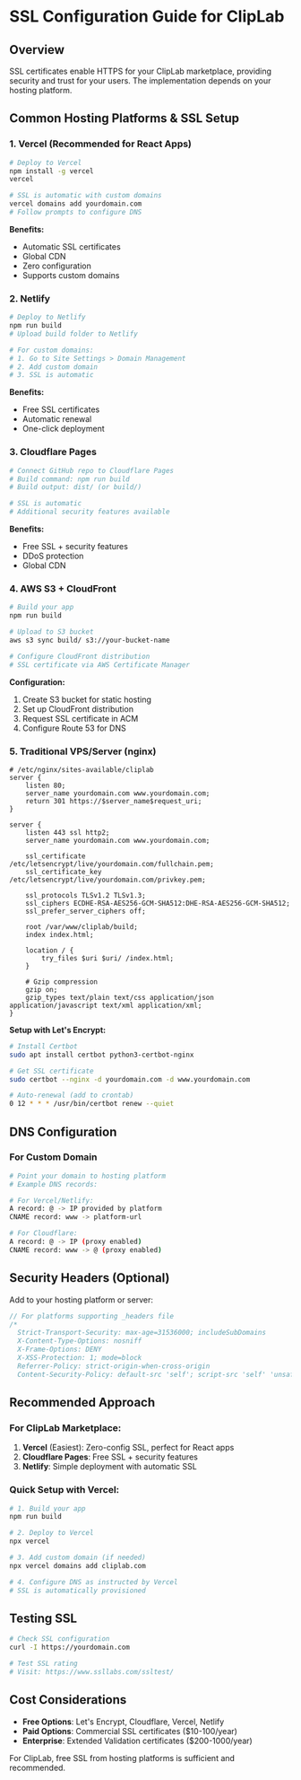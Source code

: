# SSL Configuration Guide for ClipLab

## Overview
SSL certificates enable HTTPS for your ClipLab marketplace, providing security and trust for your users. The implementation depends on your hosting platform.

## Common Hosting Platforms & SSL Setup

### 1. Vercel (Recommended for React Apps)
```bash
# Deploy to Vercel
npm install -g vercel
vercel

# SSL is automatic with custom domains
vercel domains add yourdomain.com
# Follow prompts to configure DNS
```

**Benefits:**
- Automatic SSL certificates
- Global CDN
- Zero configuration
- Supports custom domains

### 2. Netlify
```bash
# Deploy to Netlify
npm run build
# Upload build folder to Netlify

# For custom domains:
# 1. Go to Site Settings > Domain Management
# 2. Add custom domain
# 3. SSL is automatic
```

**Benefits:**
- Free SSL certificates
- Automatic renewal
- One-click deployment

### 3. Cloudflare Pages
```bash
# Connect GitHub repo to Cloudflare Pages
# Build command: npm run build
# Build output: dist/ (or build/)

# SSL is automatic
# Additional security features available
```

**Benefits:**
- Free SSL + security features
- DDoS protection
- Global CDN

### 4. AWS S3 + CloudFront
```bash
# Build your app
npm run build

# Upload to S3 bucket
aws s3 sync build/ s3://your-bucket-name

# Configure CloudFront distribution
# SSL certificate via AWS Certificate Manager
```

**Configuration:**
1. Create S3 bucket for static hosting
2. Set up CloudFront distribution
3. Request SSL certificate in ACM
4. Configure Route 53 for DNS

### 5. Traditional VPS/Server (nginx)
```nginx
# /etc/nginx/sites-available/cliplab
server {
    listen 80;
    server_name yourdomain.com www.yourdomain.com;
    return 301 https://$server_name$request_uri;
}

server {
    listen 443 ssl http2;
    server_name yourdomain.com www.yourdomain.com;

    ssl_certificate /etc/letsencrypt/live/yourdomain.com/fullchain.pem;
    ssl_certificate_key /etc/letsencrypt/live/yourdomain.com/privkey.pem;

    ssl_protocols TLSv1.2 TLSv1.3;
    ssl_ciphers ECDHE-RSA-AES256-GCM-SHA512:DHE-RSA-AES256-GCM-SHA512;
    ssl_prefer_server_ciphers off;

    root /var/www/cliplab/build;
    index index.html;

    location / {
        try_files $uri $uri/ /index.html;
    }

    # Gzip compression
    gzip on;
    gzip_types text/plain text/css application/json application/javascript text/xml application/xml;
}
```

**Setup with Let's Encrypt:**
```bash
# Install Certbot
sudo apt install certbot python3-certbot-nginx

# Get SSL certificate
sudo certbot --nginx -d yourdomain.com -d www.yourdomain.com

# Auto-renewal (add to crontab)
0 12 * * * /usr/bin/certbot renew --quiet
```

## DNS Configuration

### For Custom Domain
```bash
# Point your domain to hosting platform
# Example DNS records:

# For Vercel/Netlify:
A record: @ -> IP provided by platform
CNAME record: www -> platform-url

# For Cloudflare:
A record: @ -> IP (proxy enabled)
CNAME record: www -> @ (proxy enabled)
```

## Security Headers (Optional)
Add to your hosting platform or server:

```javascript
// For platforms supporting _headers file
/*
  Strict-Transport-Security: max-age=31536000; includeSubDomains
  X-Content-Type-Options: nosniff
  X-Frame-Options: DENY
  X-XSS-Protection: 1; mode=block
  Referrer-Policy: strict-origin-when-cross-origin
  Content-Security-Policy: default-src 'self'; script-src 'self' 'unsafe-inline'; style-src 'self' 'unsafe-inline'; img-src 'self' data: https:; font-src 'self' https://fonts.gstatic.com;
```

## Recommended Approach

### For ClipLab Marketplace:
1. **Vercel** (Easiest): Zero-config SSL, perfect for React apps
2. **Cloudflare Pages**: Free SSL + security features
3. **Netlify**: Simple deployment with automatic SSL

### Quick Setup with Vercel:
```bash
# 1. Build your app
npm run build

# 2. Deploy to Vercel
npx vercel

# 3. Add custom domain (if needed)
npx vercel domains add cliplab.com

# 4. Configure DNS as instructed by Vercel
# SSL is automatically provisioned
```

## Testing SSL
```bash
# Check SSL configuration
curl -I https://yourdomain.com

# Test SSL rating
# Visit: https://www.ssllabs.com/ssltest/
```

## Cost Considerations
- **Free Options**: Let's Encrypt, Cloudflare, Vercel, Netlify
- **Paid Options**: Commercial SSL certificates ($10-100/year)
- **Enterprise**: Extended Validation certificates ($200-1000/year)

For ClipLab, free SSL from hosting platforms is sufficient and recommended.